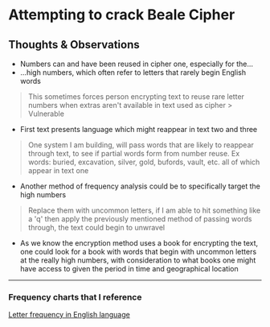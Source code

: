 Attempting to crack Beale Cipher
======

Thoughts & Observations
------
* Numbers can and have been reused in cipher one, especially for the...
* ...high numbers, which often refer to letters that rarely begin English words
> This sometimes forces person encrypting text to reuse rare letter numbers when extras aren't available in text used as cipher > Vulnerable
* First text presents language which might reappear in text two and three
> One system I am building, will pass words that are likely to reappear through text, to see if partial words form from number reuse.
> Ex words: buried, excavation, silver, gold, bufords, vault, etc. all of which appear in text one
* Another method of frequency analysis could be to specifically target the high numbers
> Replace them with uncommon letters, if I am able to hit something like a 'q' then apply the previously mentioned method of passing words through, the text could begin to unwravel
* As we know the encryption method uses a book for encrypting the text, one could look for a book with words that begin with uncommon letters at the really high numbers, with consideration to what books one might have access to given the period in time and geographical location

---

### Frequency charts that I reference
[Letter frequency in English language](https://en.wikipedia.org/wiki/Letter_frequency)

